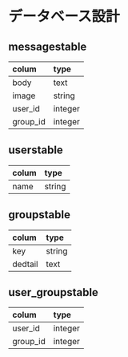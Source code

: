 # データベース設計
## messagestable

| colum  | type  |
|:------ |:------|
| body   | text  |
|image   |string |
|user_id |integer|
|group_id|integer|



## userstable


| colum  | type  |
|:------ |:------|
| name   | string|


         




## groupstable

| colum  | type  |
|:------ |:------|
| key    | string|
|dedtail |text   |

    


## user_groupstable

| colum  | type  |
|:------ |:------|
| user_id|integer|
|group_id|integer|

